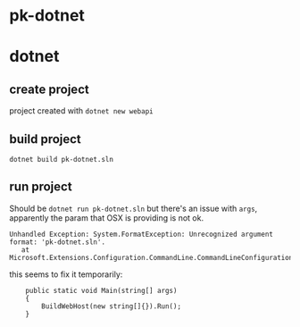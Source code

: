 # pk-dotnet

# dotnet

## create project
project created with `dotnet new webapi`

## build project
`dotnet build pk-dotnet.sln`

## run project
Should be `dotnet run pk-dotnet.sln` but there's an issue with `args`, apparently the param that OSX is providing is not ok.
```
Unhandled Exception: System.FormatException: Unrecognized argument format: 'pk-dotnet.sln'.
   at Microsoft.Extensions.Configuration.CommandLine.CommandLineConfigurationProvider.Load()
```
this seems to fix it temporarily:
```
    public static void Main(string[] args)
    {
        BuildWebHost(new string[]{}).Run();
    }
```